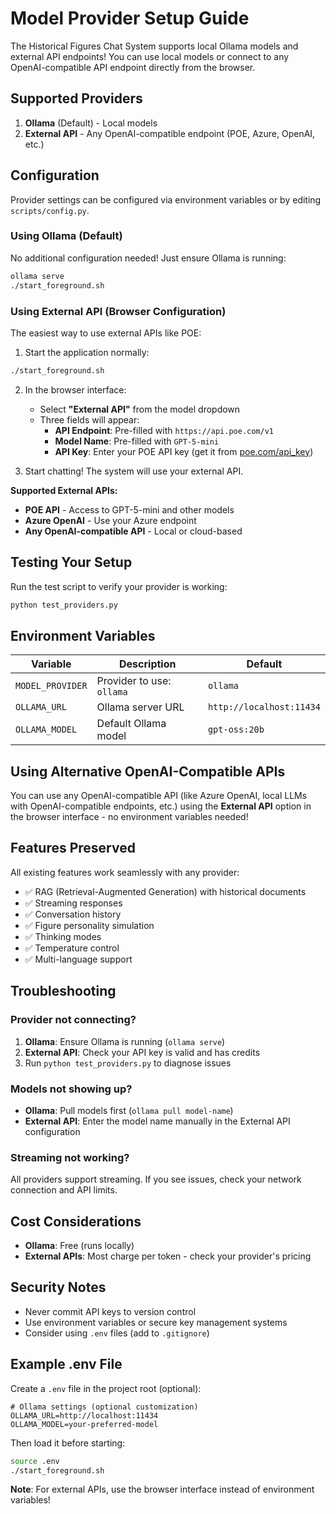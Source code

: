 # Model Provider Setup Guide

The Historical Figures Chat System supports local Ollama models and external API endpoints! You can use local models or connect to any OpenAI-compatible API endpoint directly from the browser.

## Supported Providers

1. **Ollama** (Default) - Local models
2. **External API** - Any OpenAI-compatible endpoint (POE, Azure, OpenAI, etc.)

## Configuration

Provider settings can be configured via environment variables or by editing `scripts/config.py`.

### Using Ollama (Default)

No additional configuration needed! Just ensure Ollama is running:

```bash
ollama serve
./start_foreground.sh
```


### Using External API (Browser Configuration)

The easiest way to use external APIs like POE:

1. Start the application normally:
```bash
./start_foreground.sh
```

2. In the browser interface:
   - Select **"External API"** from the model dropdown
   - Three fields will appear:
     - **API Endpoint**: Pre-filled with `https://api.poe.com/v1`
     - **Model Name**: Pre-filled with `GPT-5-mini`
     - **API Key**: Enter your POE API key (get it from [poe.com/api_key](https://poe.com/api_key))

3. Start chatting! The system will use your external API.

**Supported External APIs:**
- **POE API** - Access to GPT-5-mini and other models
- **Azure OpenAI** - Use your Azure endpoint
- **Any OpenAI-compatible API** - Local or cloud-based

## Testing Your Setup

Run the test script to verify your provider is working:

```bash
python test_providers.py
```

## Environment Variables

| Variable | Description | Default |
|----------|-------------|---------|
| `MODEL_PROVIDER` | Provider to use: `ollama` | `ollama` |
| `OLLAMA_URL` | Ollama server URL | `http://localhost:11434` |
| `OLLAMA_MODEL` | Default Ollama model | `gpt-oss:20b` |

## Using Alternative OpenAI-Compatible APIs

You can use any OpenAI-compatible API (like Azure OpenAI, local LLMs with OpenAI-compatible endpoints, etc.) using the **External API** option in the browser interface - no environment variables needed!

## Features Preserved

All existing features work seamlessly with any provider:
- ✅ RAG (Retrieval-Augmented Generation) with historical documents
- ✅ Streaming responses
- ✅ Conversation history
- ✅ Figure personality simulation
- ✅ Thinking modes
- ✅ Temperature control
- ✅ Multi-language support

## Troubleshooting

### Provider not connecting?

1. **Ollama**: Ensure Ollama is running (`ollama serve`)
2. **External API**: Check your API key is valid and has credits
3. Run `python test_providers.py` to diagnose issues

### Models not showing up?

- **Ollama**: Pull models first (`ollama pull model-name`)
- **External API**: Enter the model name manually in the External API configuration

### Streaming not working?

All providers support streaming. If you see issues, check your network connection and API limits.

## Cost Considerations

- **Ollama**: Free (runs locally)
- **External APIs**: Most charge per token - check your provider's pricing

## Security Notes

- Never commit API keys to version control
- Use environment variables or secure key management systems
- Consider using `.env` files (add to `.gitignore`)

## Example .env File

Create a `.env` file in the project root (optional):

```env
# Ollama settings (optional customization)
OLLAMA_URL=http://localhost:11434
OLLAMA_MODEL=your-preferred-model
```

Then load it before starting:

```bash
source .env
./start_foreground.sh
```

**Note**: For external APIs, use the browser interface instead of environment variables!
